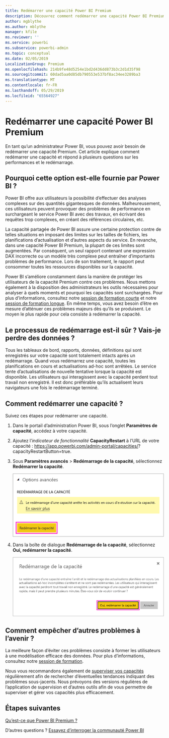 ```yaml
---
title: Redémarrer une capacité Power BI Premium
description: Découvrez comment redémarrer une capacité Power BI Premium pour résoudre des problèmes de performance.
author: mgblythe
ms.author: mblythe
manager: kfile
ms.reviewer: ''
ms.service: powerbi
ms.subservice: powerbi-admin
ms.topic: conceptual
ms.date: 02/05/2019
LocalizationGroup: Premium
ms.openlocfilehash: 214b9fe48d5254e1bd2d436dd873b3c2d1d35f98
ms.sourcegitcommit: 60dad5aa0d85db790553e537bf8ac34ee3289ba3
ms.translationtype: MT
ms.contentlocale: fr-FR
ms.lasthandoff: 05/29/2019
ms.locfileid: "65564927"
---
```

# <a name="restart-a-power-bi-premium-capacity"></a>Redémarrer une capacité Power BI Premium

En tant qu’un administrateur Power BI, vous pouvez avoir besoin de redémarrer une capacité Premium. Cet article explique comment redémarrer une capacité et répond à plusieurs questions sur les performances et le redémarrage.

## <a name="why-does-power-bi-provide-this-option"></a>Pourquoi cette option est-elle fournie par Power BI ?

Power BI offre aux utilisateurs la possibilité d’effectuer des analyses complexes sur des quantités gigantesques de données. Malheureusement, ces utilisateurs peuvent provoquer des problèmes de performance en surchargeant le service Power BI avec des travaux, en écrivant des requêtes trop complexes, en créant des références circulaires, etc.

La capacité partagée de Power BI assure une certaine protection contre de telles situations en imposant des limites sur les tailles de fichiers, les planifications d’actualisation et d’autres aspects du service. En revanche, dans une capacité Power BI Premium, la plupart de ces limites sont augmentées. Par conséquent, un seul rapport contenant une expression DAX incorrecte ou un modèle très complexe peut entraîner d’importants problèmes de performance. Lors de son traitement, le rapport peut consommer toutes les ressources disponibles sur la capacité. 

Power BI s’améliore constamment dans la manière de protéger les utilisateurs de la capacité Premium contre ces problèmes. Nous mettons également à la disposition des administrateurs les outils nécessaires pour analyser à quels moments et pourquoi les capacités sont surchargées. Pour plus d’informations, consultez notre [session de formation courte](https://www.youtube.com/watch?v=UgsjMbhi_Bk&feature=youtu.be) et notre [session de formation longue](https://www.microsoft.com/businessapplicationssummit/video/BAS2018-2174). En même temps, vous avez besoin d’être en mesure d’atténuer ces problèmes majeurs dès qu’ils se produisent. Le moyen le plus rapide pour cela consiste à redémarrer la capacité.

## <a name="is-the-restart-process-safe-will-i-lose-any-data"></a>Le processus de redémarrage est-il sûr ? Vais-je perdre des données ?

Tous les tableaux de bord, rapports, données, définitions qui sont enregistrés sur votre capacité sont totalement intacts après un redémarrage. Quand vous redémarrez une capacité, toutes les planifications en cours et actualisations ad-hoc sont arrêtées. Le service tente d’actualisations de nouvelle tentative lorsque la capacité est disponible. Les utilisateurs qui interagissent avec la capacité perdent tout travail non enregistré. Il est donc préférable qu’ils actualisent leurs navigateurs une fois le redémarrage terminé.

## <a name="how-do-i-restart-a-capacity"></a>Comment redémarrer une capacité ?

Suivez ces étapes pour redémarrer une capacité.

1. Dans le portail d’administration Power BI, sous l’onglet **Paramètres de capacité**, accédez à votre capacité. 

1. Ajoutez l’*indicateur de fonctionnalité* **CapacityRestart** à l’URL de votre capacité : https://app.powerbi.com/admin-portal/capacities/<YourCapacityId>?capacityRestartButton=true.

1. Sous **Paramètres avancés** > **Redémarrage de la capacité**, sélectionnez **Redémarrer la capacité**.

    ![Redémarrer la capacité](media/service-admin-premium-restart/restart-capacity.png)

1. Dans la boîte de dialogue **Redémarrage de la capacité**, sélectionnez **Oui, redémarrer la capacité**.

    ![Confirmer le redémarrage](media/service-admin-premium-restart/confirm-restart.png)

## <a name="how-can-i-prevent-issues-from-happening-in-the-future"></a>Comment empêcher d’autres problèmes à l’avenir ?

La meilleure façon d’éviter ces problèmes consiste à former les utilisateurs à une modélisation efficace des données. Pour plus d’informations, consultez notre [session de formation](https://www.microsoft.com/businessapplicationssummit/video/BAS2018-2170).

Nous vous recommandons également de [superviser vos capacités](service-admin-premium-monitor-capacity.md) régulièrement afin de rechercher d’éventuelles tendances indiquant des problèmes sous-jacents. Nous prévoyons des versions régulières de l’application de supervision et d’autres outils afin de vous permettre de superviser et gérer vos capacités plus efficacement.

## <a name="next-steps"></a>Étapes suivantes

[Qu’est-ce que Power BI Premium ?](service-premium-what-is.md)

D’autres questions ? [Essayez d’interroger la communauté Power BI](http://community.powerbi.com/)
